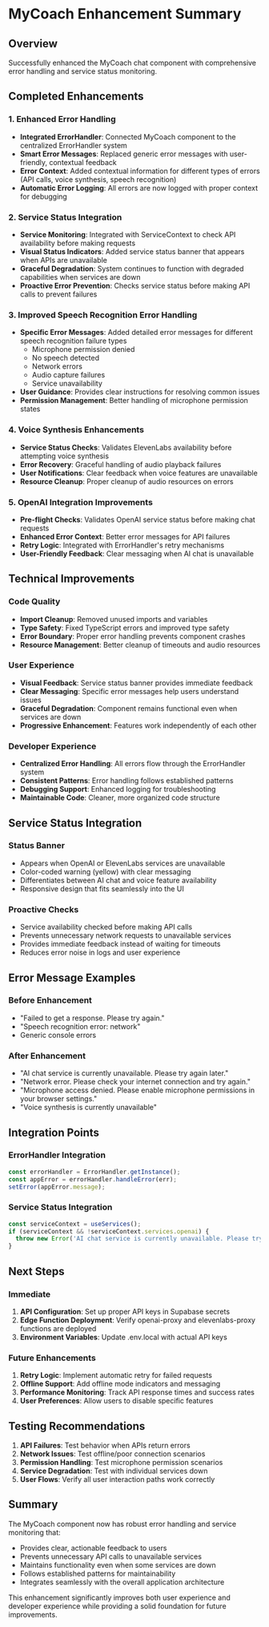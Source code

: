 # MyCoach Enhancement Summary

## Overview

Successfully enhanced the MyCoach chat component with comprehensive error handling and service status monitoring.

## Completed Enhancements

### 1. Enhanced Error Handling

- **Integrated ErrorHandler**: Connected MyCoach component to the centralized ErrorHandler system
- **Smart Error Messages**: Replaced generic error messages with user-friendly, contextual feedback
- **Error Context**: Added contextual information for different types of errors (API calls, voice synthesis, speech recognition)
- **Automatic Error Logging**: All errors are now logged with proper context for debugging

### 2. Service Status Integration

- **Service Monitoring**: Integrated with ServiceContext to check API availability before making requests
- **Visual Status Indicators**: Added service status banner that appears when APIs are unavailable
- **Graceful Degradation**: System continues to function with degraded capabilities when services are down
- **Proactive Error Prevention**: Checks service status before making API calls to prevent failures

### 3. Improved Speech Recognition Error Handling

- **Specific Error Messages**: Added detailed error messages for different speech recognition failure types
  - Microphone permission denied
  - No speech detected
  - Network errors
  - Audio capture failures
  - Service unavailability
- **User Guidance**: Provides clear instructions for resolving common issues
- **Permission Management**: Better handling of microphone permission states

### 4. Voice Synthesis Enhancements

- **Service Status Checks**: Validates ElevenLabs availability before attempting voice synthesis
- **Error Recovery**: Graceful handling of audio playback failures
- **User Notifications**: Clear feedback when voice features are unavailable
- **Resource Cleanup**: Proper cleanup of audio resources on errors

### 5. OpenAI Integration Improvements

- **Pre-flight Checks**: Validates OpenAI service status before making chat requests
- **Enhanced Error Context**: Better error messages for API failures
- **Retry Logic**: Integrated with ErrorHandler's retry mechanisms
- **User-Friendly Feedback**: Clear messaging when AI chat is unavailable

## Technical Improvements

### Code Quality

- **Import Cleanup**: Removed unused imports and variables
- **Type Safety**: Fixed TypeScript errors and improved type safety
- **Error Boundary**: Proper error handling prevents component crashes
- **Resource Management**: Better cleanup of timeouts and audio resources

### User Experience

- **Visual Feedback**: Service status banner provides immediate feedback
- **Clear Messaging**: Specific error messages help users understand issues
- **Graceful Degradation**: Component remains functional even when services are down
- **Progressive Enhancement**: Features work independently of each other

### Developer Experience

- **Centralized Error Handling**: All errors flow through the ErrorHandler system
- **Consistent Patterns**: Error handling follows established patterns
- **Debugging Support**: Enhanced logging for troubleshooting
- **Maintainable Code**: Cleaner, more organized code structure

## Service Status Integration

### Status Banner

- Appears when OpenAI or ElevenLabs services are unavailable
- Color-coded warning (yellow) with clear messaging
- Differentiates between AI chat and voice feature availability
- Responsive design that fits seamlessly into the UI

### Proactive Checks

- Service availability checked before making API calls
- Prevents unnecessary network requests to unavailable services
- Provides immediate feedback instead of waiting for timeouts
- Reduces error noise in logs and user experience

## Error Message Examples

### Before Enhancement

- "Failed to get a response. Please try again."
- "Speech recognition error: network"
- Generic console errors

### After Enhancement

- "AI chat service is currently unavailable. Please try again later."
- "Network error. Please check your internet connection and try again."
- "Microphone access denied. Please enable microphone permissions in your browser settings."
- "Voice synthesis is currently unavailable"

## Integration Points

### ErrorHandler Integration

```typescript
const errorHandler = ErrorHandler.getInstance();
const appError = errorHandler.handleError(err);
setError(appError.message);
```

### Service Status Integration

```typescript
const serviceContext = useServices();
if (serviceContext && !serviceContext.services.openai) {
  throw new Error('AI chat service is currently unavailable. Please try again later.');
}
```

## Next Steps

### Immediate

1. **API Configuration**: Set up proper API keys in Supabase secrets
2. **Edge Function Deployment**: Verify openai-proxy and elevenlabs-proxy functions are deployed
3. **Environment Variables**: Update .env.local with actual API keys

### Future Enhancements

1. **Retry Logic**: Implement automatic retry for failed requests
2. **Offline Support**: Add offline mode indicators and messaging
3. **Performance Monitoring**: Track API response times and success rates
4. **User Preferences**: Allow users to disable specific features

## Testing Recommendations

1. **API Failures**: Test behavior when APIs return errors
2. **Network Issues**: Test offline/poor connection scenarios
3. **Permission Handling**: Test microphone permission scenarios
4. **Service Degradation**: Test with individual services down
5. **User Flows**: Verify all user interaction paths work correctly

## Summary

The MyCoach component now has robust error handling and service monitoring that:

- Provides clear, actionable feedback to users
- Prevents unnecessary API calls to unavailable services
- Maintains functionality even when some services are down
- Follows established patterns for maintainability
- Integrates seamlessly with the overall application architecture

This enhancement significantly improves both user experience and developer experience while providing a solid foundation for future improvements.

